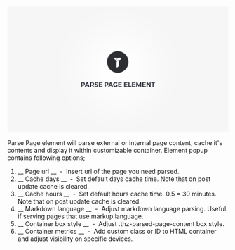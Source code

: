 <div class="thz-doc-image max">
<a class="thz-lightbox mfp-iframe" href="https://vimeo.com/302179721" data-mfp-title="Creatus WordPress Theme Parse Page Element" data-modal-size="large">
	<img src="../../docs-media/splash-parse-page-element.jpg" alt="Creatus WordPress Theme Parse Page Element" />
</a>
</div>

Parse Page element will parse external or internal page content, cache it's contents and display it within customizable container. Element popup contains following options;

1. __ Page url __ &nbsp;-&nbsp; Insert url of the page you need parsed.
1. __ Cache days __ &nbsp;-&nbsp; Set default days cache time. Note that on post update cache is cleared.
1. __ Cache hours __ &nbsp;-&nbsp; Set default hours cache time. 0.5 = 30 minutes. Note that on post update cache is cleared.
1. __ Markdown language __ &nbsp;-&nbsp; Adjust markdown language parsing. Useful if serving pages that use markup language.
1. __ Container box style __ &nbsp;-&nbsp; Adjust .thz-parsed-page-content box style.
1. __ Container metrics __ &nbsp;-&nbsp; Add custom class or ID to HTML container and adjust visibility on specific devices.
